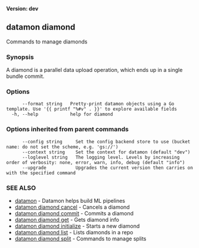 **Version: dev**

## datamon diamond

Commands to manage diamonds

### Synopsis

A diamond is a parallel data upload operation, which ends up in a single bundle commit.

### Options

```
      --format string   Pretty-print datamon objects using a Go template. Use '{{ printf "%#v" . }}' to explore available fields
  -h, --help            help for diamond
```

### Options inherited from parent commands

```
      --config string     Set the config backend store to use (bucket name: do not set the scheme, e.g. 'gs://')
      --context string    Set the context for datamon (default "dev")
      --loglevel string   The logging level. Levels by increasing order of verbosity: none, error, warn, info, debug (default "info")
      --upgrade           Upgrades the current version then carries on with the specified command
```

### SEE ALSO

* [datamon](datamon.md)	 - Datamon helps build ML pipelines
* [datamon diamond cancel](datamon_diamond_cancel.md)	 - Cancels a diamond
* [datamon diamond commit](datamon_diamond_commit.md)	 - Commits a diamond
* [datamon diamond get](datamon_diamond_get.md)	 - Gets diamond info
* [datamon diamond initialize](datamon_diamond_initialize.md)	 - Starts a new diamond
* [datamon diamond list](datamon_diamond_list.md)	 - Lists diamonds in a repo
* [datamon diamond split](datamon_diamond_split.md)	 - Commands to manage splits

